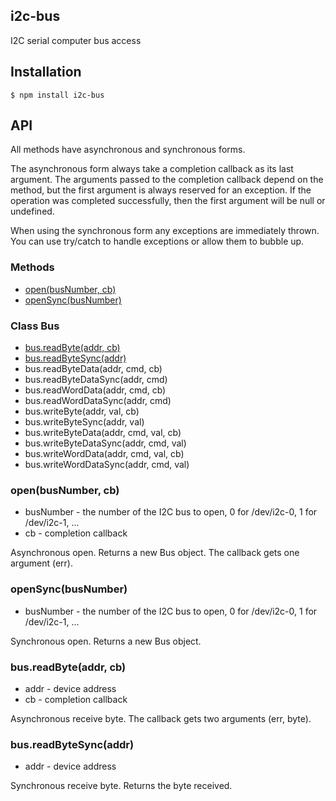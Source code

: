## i2c-bus

I2C serial computer bus access

## Installation

    $ npm install i2c-bus

## API

All methods have asynchronous and synchronous forms.

The asynchronous form always take a completion callback as its last argument.
The arguments passed to the completion callback depend on the method, but the
first argument is always reserved for an exception. If the operation was
completed successfully, then the first argument will be null or undefined.

When using the synchronous form any exceptions are immediately thrown. You can
use try/catch to handle exceptions or allow them to bubble up. 

### Methods

  * [open(busNumber, cb)](https://github.com/fivdi/i2c-bus#openbusnumber-cb)
  * [openSync(busNumber)](https://github.com/fivdi/i2c-bus#opensyncbusnumber)

### Class Bus

  * [bus.readByte(addr, cb)](https://github.com/fivdi/i2c-bus#busreadbyteaddr-cb)
  * [bus.readByteSync(addr)](https://github.com/fivdi/i2c-bus#busreadbytesyncaddr)
  * bus.readByteData(addr, cmd, cb)
  * bus.readByteDataSync(addr, cmd)
  * bus.readWordData(addr, cmd, cb)
  * bus.readWordDataSync(addr, cmd)
  * bus.writeByte(addr, val, cb)
  * bus.writeByteSync(addr, val)
  * bus.writeByteData(addr, cmd, val, cb)
  * bus.writeByteDataSync(addr, cmd, val)
  * bus.writeWordData(addr, cmd, val, cb)
  * bus.writeWordDataSync(addr, cmd, val)

### open(busNumber, cb)
- busNumber - the number of the I2C bus to open, 0 for /dev/i2c-0, 1 for /dev/i2c-1, ...
- cb - completion callback

Asynchronous open. Returns a new Bus object. The callback gets one argument (err).

### openSync(busNumber)
- busNumber - the number of the I2C bus to open, 0 for /dev/i2c-0, 1 for /dev/i2c-1, ...

Synchronous open. Returns a new Bus object.

### bus.readByte(addr, cb)
- addr - device address
- cb - completion callback

Asynchronous receive byte. The callback gets two arguments (err, byte).

### bus.readByteSync(addr)
- addr - device address

Synchronous receive byte. Returns the byte received.

